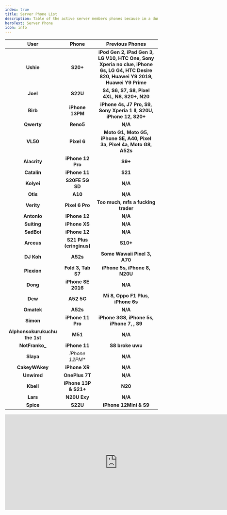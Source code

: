```yaml
---
index: true
title: Server Phone List
description: Table of the active server members phones because im a dumbass that can't remember shit
heroText: Server Phone
icon: info
---
```


| User | Phone | Previous Phones
|:--:|:--:|:--:|
| **Ushie** | **S20+** | **iPod Gen 2, iPad Gen 3, LG V10, HTC One, Sony Xperia no clue, iPhone 6s, LG G4, HTC Desire 820, Huawei Y9 2019, Huawei Y9 Prime** |
| **Joel** | **S22U** | **S4, S6, S7, S8, Pixel 4XL, N8, S20+, N20** |
| **Birb** | **iPhone 13PM** | **iPhone 4s, J7 Pro, S9, Sony Xperia 1 II, S20U, iPhone 12, S20+** |
| **Qwerty** | **Reno5** | **N/A** |
| **VL50** | **Pixel 6** | **Moto G1, Moto G5, iPhone SE, A40, Pixel 3a, Pixel 4a, Moto G8, A52s** |
| **Alacrity** | **iPhone 12 Pro** | **S9+** |
| **Catalin** | **iPhone 11** | **S21** |
| **Kolyei** | **S20FE 5G SD** | **N/A** |
| **Otis** | **A10** | **N/A** |
| **Verity** | **Pixel 6 Pro**| **Too much, mfs a fucking trader** |
| **Antonio** | **iPhone 12** | **N/A** |
| **Suiting** | **iPhone XS** | **N/A** |
| **SadBoi** | **iPhone 12** | **N/A** |
| **Arceus** | **S21 Plus (cringinus)** | **S10+** |
| **DJ Koh** | **A52s** | **Some Wawaii Pixel 3, A70** |
| **Plexion** | **Fold 3, Tab S7** | **iPhone 5s, iPhone 8, N20U** |
| **Dong** | **iPhone SE 2016** | **N/A** |
| **Dew** | **A52 5G** | **Mi 8, Oppo F1 Plus, iPhone 6s** |
| **Omatek** | **A52s** | **N/A** |
| **Simon** | **iPhone 11 Pro** | **iPhone 3GS, iPhone 5s, iPhone 7, , S9** |
| **Alphonsokurukuchu the 1st** | **M51** | **N/A** |
| **NotFranko_** | **iPhone 11** | **S8 broke uwu** |
| **Slaya** | *iPhone 12PM** | **N/A** |
| **CakeyWAkey** | **iPhone XR** | **N/A** |
| **Unwired** | **OnePlus 7T** | **N/A** |
| **Kbell** | **iPhone 13P & S21+** | **N20** |
| **Lars** | **N20U Exy** | **N/A** |
| **Spice** | **S22U** | **iPhone 12Mini & S9** |

<iframe width="740" height="315" src="https://www.youtube.com/embed/0o9mjhf0Rd0" title="YouTube video player" frameborder="0" allow="accelerometer; autoplay; clipboard-write; encrypted-media; gyroscope; picture-in-picture" allowfullscreen></iframe>